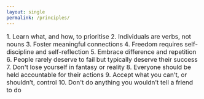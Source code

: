 ```yaml
---
layout: single
permalink: /principles/
---
```

<p style="font-size: 16px;">
1. Learn what, and how, to prioritise
2. Individuals are verbs, not nouns
3. Foster meaningful connections
4. Freedom requires self-discipline and self-reflection
5. Embrace difference and repetition
6. People rarely deserve to fail but typically deserve their success
7. Don't lose yourself in fantasy or reality
8. Everyone should be held accountable for their actions
9. Accept what you can’t, or shouldn’t, control
10. Don't do anything you wouldn’t tell a friend to do
